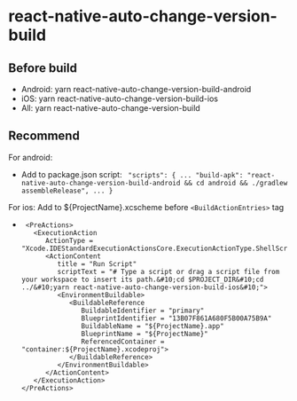 # react-native-auto-change-version-build

## Before build

- Android: yarn react-native-auto-change-version-build-android
- iOS: yarn react-native-auto-change-version-build-ios
- All: yarn react-native-auto-change-version-build

## Recommend

For android:

- Add to package.json script:
  ` "scripts": { ... "build-apk": "react-native-auto-change-version-build-android && cd android && ./gradlew assembleRelease", ... }`

For ios:
Add to ${ProjectName}.xcscheme before `<BuildActionEntries>` tag

-      <PreActions>
         <ExecutionAction
            ActionType = "Xcode.IDEStandardExecutionActionsCore.ExecutionActionType.ShellScriptAction">
            <ActionContent
               title = "Run Script"
               scriptText = "# Type a script or drag a script file from your workspace to insert its path.&#10;cd $PROJECT_DIR&#10;cd ../&#10;yarn react-native-auto-change-version-build-ios&#10;">
               <EnvironmentBuildable>
                  <BuildableReference
                     BuildableIdentifier = "primary"
                     BlueprintIdentifier = "13B07F861A680F5B00A75B9A"
                     BuildableName = "${ProjectName}.app"
                     BlueprintName = "${ProjectName}"
                     ReferencedContainer = "container:${ProjectName}.xcodeproj">
                  </BuildableReference>
               </EnvironmentBuildable>
            </ActionContent>
         </ExecutionAction>
      </PreActions>
